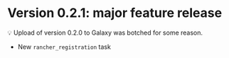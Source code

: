 # Version 0.2.1: major feature release

💡 Upload of version 0.2.0 to Galaxy was botched for some reason.

- New `rancher_registration` task
